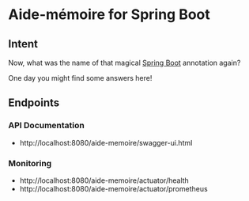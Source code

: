 # Aide-mémoire for Spring Boot

## Intent
Now, what was the name of that magical [Spring Boot](https://spring.io/projects/spring-boot/)
annotation again?

One day you might find some answers here!


## Endpoints

### API Documentation
* http://localhost:8080/aide-memoire/swagger-ui.html


### Monitoring
* http://localhost:8080/aide-memoire/actuator/health
* http://localhost:8080/aide-memoire/actuator/prometheus
